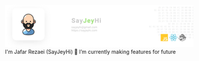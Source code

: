 ![sayjeyhi-JafarRezaei](https://raw.githubusercontent.com/sayjeyhi/sayjeyhi/master/github.banner.jpg "WhoAmI?")
I'm Jafar Rezaei (SayJeyHi) 🔭 I’m currently making features for future
